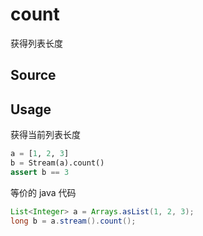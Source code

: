 # count

获得列表长度

## Source

## Usage

获得当前列表长度

```python
a = [1, 2, 3]
b = Stream(a).count()
assert b == 3
```

等价的 java 代码
```java
List<Integer> a = Arrays.asList(1, 2, 3);
long b = a.stream().count();
```
